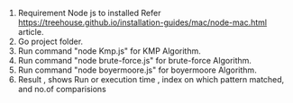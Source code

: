 1. Requirement Node js to installed Refer https://treehouse.github.io/installation-guides/mac/node-mac.html article.
2. Go project folder.
3. Run command "node Kmp.js" for KMP Algorithm.
4. Run command "node brute-force.js" for brute-force Algorithm.
5. Run command "node boyermoore.js" for boyermoore Algorithm.
6. Result , shows Run or execution time , index on which pattern matched, and no.of comparisions
